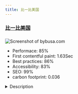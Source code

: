 ```yaml
---
title: 比一比美国
---
```


<div style="height: 3rem">
  <a href="https://www.bybusa.com"><h3>比一比美国</h3></a>
</div>
<img loading="lazy" src="/images/thumbs/bybusa.com.jpg" alt="Screenshot of bybusa.com" />
<ul>
  <li>Performace: 85%</li>
  <li>
    First contentful paint:
    1.63Sec
  </li>
  <li>Best practices: 86%</li>
  <li>Accessibility: 83%</li>
  <li>SEO: 99%</li>
  <li>carbon footprint: 0.036</li>
</ul>
<details>
  <summary>Description</summary>
  <p>bubusa.com is a fast-growing website dedicated to building the best North American Chinese computer enthusiast community.User Interface:
We used a responsive design, and uses a custom css, to meet Chinese users' habits and keep the interface clean and beautiful.

User interaction aspects:
We configured the mail server, users can receive instant comments and message notification.

Administrator interface:
We used a custom menu management, more rapid access to frequently used functions.

Website security:
We use Google reCAPTCHA to filter spam, and used some extensions to prevent cyber attacks.</p>
</details>


